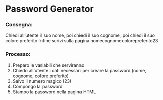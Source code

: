 Password Generator
===
### Consegna:
Chiedi all’utente il suo nome,
poi chiedi il suo cognome,
poi chiedi il suo colore preferito
Infine scrivi sulla pagina nomecognomecolorepreferito23

### Processo:
1. Preparo le variabili che serviranno
1. Chiedo all'utente i dati necessari per creare la password (nome, cognome, colore preferito)
1. Salvo il numero magico (23)
1. Compongo la password
1. Stampo la password nella pagina HTML